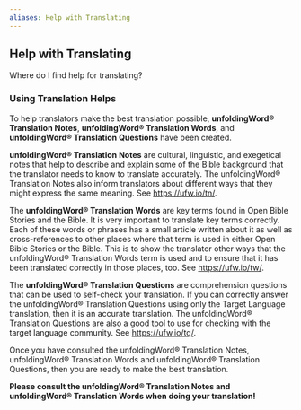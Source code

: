 ```yaml
---
aliases: Help with Translating
---
```


## Help with Translating

Where do I find help for translating?

### Using Translation Helps

To help translators make the best translation possible, **unfoldingWord® Translation Notes**, **unfoldingWord® Translation Words**, and **unfoldingWord® Translation Questions** have been created.

**unfoldingWord® Translation Notes** are cultural, linguistic, and exegetical notes that help to describe and explain some of the Bible background that the translator needs to know to translate accurately. The unfoldingWord® Translation Notes also inform translators about different ways that they might express the same meaning. See https://ufw.io/tn/.

The **unfoldingWord® Translation Words** are key terms found in Open Bible Stories and the Bible. It is very important to translate key terms correctly. Each of these words or phrases has a small article written about it as well as cross-references to other places where that term is used in either Open Bible Stories or the Bible. This is to show the translator other ways that the unfoldingWord® Translation Words term is used and to ensure that it has been translated correctly in those places, too. See https://ufw.io/tw/.

The **unfoldingWord® Translation Questions** are comprehension questions that can be used to self-check your translation. If you can correctly answer the unfoldingWord® Translation Questions using only the Target Language translation, then it is an accurate translation. The unfoldingWord® Translation Questions are also a good tool to use for checking with the target language community. See https://ufw.io/tq/.

Once you have consulted the unfoldingWord® Translation Notes, unfoldingWord® Translation Words and unfoldingWord® Translation Questions, then you are ready to make the best translation.

**Please consult the unfoldingWord® Translation Notes and unfoldingWord® Translation Words when doing your translation!**
